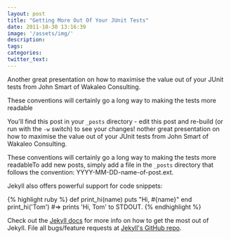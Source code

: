 ```yaml
---
layout: post
title: "Getting More Out Of Your JUnit Tests"
date: 2011-10-30 13:16:39
image: '/assets/img/'
description:
tags:
categories:
twitter_text:
---
```


Another great presentation on how to maximise the value out of your JUnit tests from John Smart of Wakaleo Consulting.

These conventions will certainly go a long way to making the tests more readable

You'll find this post in your `_posts` directory - edit this post and re-build (or run with the `-w` switch) to see your changes!
nother great presentation on how to maximise the value out of your JUnit tests from John Smart of Wakaleo Consulting.

These conventions will certainly go a long way to making the tests more readableTo add new posts, simply add a file in the `_posts` directory that follows the convention: YYYY-MM-DD-name-of-post.ext.

Jekyll also offers powerful support for code snippets:

{% highlight ruby %}
def print_hi(name)
  puts "Hi, #{name}"
  end
  print_hi('Tom')
#=> prints 'Hi, Tom' to STDOUT.
  {% endhighlight %}

  Check out the [Jekyll docs][jekyll] for more info on how to get the most out of Jekyll. File all bugs/feature requests at [Jekyll's GitHub repo][jekyll-gh].

  [jekyll-gh]: https://github.com/mojombo/jekyll
  [jekyll]:    http://jekyllrb.com
